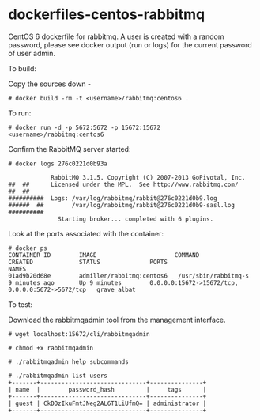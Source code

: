 dockerfiles-centos-rabbitmq
========================

CentOS 6 dockerfile for rabbitmq. A user is created with a random password, please see docker output (run or logs) for the current password of user admin.

To build:

Copy the sources down -

	# docker build -rm -t <username>/rabbitmq:centos6 .

To run:

	# docker run -d -p 5672:5672 -p 15672:15672 <username>/rabbitmq:centos6

Confirm the RabbitMQ server started:

```
# docker logs 276c0221d0b93a

            RabbitMQ 3.1.5. Copyright (C) 2007-2013 GoPivotal, Inc.
##  ##      Licensed under the MPL.  See http://www.rabbitmq.com/
##  ##
##########  Logs: /var/log/rabbitmq/rabbit@276c0221d0b9.log
######  ##        /var/log/rabbitmq/rabbit@276c0221d0b9-sasl.log
##########
              Starting broker... completed with 6 plugins.
```


Look at the ports associated with the container:

```
# docker ps
CONTAINER ID        IMAGE                      COMMAND                CREATED             STATUS              PORTS                                              NAMES
01ad9b20d68e        admiller/rabbitmq:centos6   /usr/sbin/rabbitmq-s   9 minutes ago       Up 9 minutes        0.0.0.0:15672->15672/tcp, 0.0.0.0:5672->5672/tcp   grave_albat
```


To test:

Download the rabbitmqadmin tool from the management interface.

```
# wget localhost:15672/cli/rabbitmqadmin

# chmod +x rabbitmqadmin 

# ./rabbitmqadmin help subcommands

# ./rabbitmqadmin list users
+-------+------------------------------+---------------+
| name  |        password_hash         |     tags      |
+-------+------------------------------+---------------+
| guest | CkDOzIkuFmtJNeg2AL6T1LiUfmQ= | administrator |
+-------+------------------------------+---------------+

```
